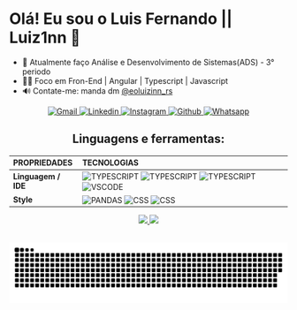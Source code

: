 <h1>Olá! Eu sou o Luis Fernando || Luiz1nn 🤪</h1>

- 🏫 Atualmente faço Análise e Desenvolvimento de Sistemas(ADS) - 3° periodo
- 👨‍🎓 Foco em Fron-End | Angular | Typescript | Javascript
- 🔊  Contate-me: manda dm [@eoluizinn_rs](https://www.instagram.com/eoluizinn_rs/")

<div align="center">
        <a href="luisfernandobr2003@gmail.com" target="_blank">
            <img alt="Gmail"src="https://img.shields.io/badge/Gmail-D14836?style=for-the-badge&logo=gmail&logoColor=white">            
        </a>
        <a href="https://www.linkedin.com/in/luis-fernando-s-088b7011b/" target="_blank">
            <img alt="Linkedin" src="https://img.shields.io/badge/LinkedIn-0077B5?style=for-the-badge&logo=linkedin&logoColor=white">
        </a>
        <a href="https://www.instagram.com/eoluizinn_rs/?utm_medium=copy_link" target="_blank">
            <img alt="Instagram" src="https://img.shields.io/badge/Instagram-E4405F?style=for-the-badge&logo=instagram&logoColor=white">
        </a>
        <a href="https://github.com/Luiz1nn" target="_blank">
            <img alt="Github" src="https://img.shields.io/badge/GitHub-100000?style=for-the-badge&logo=github&logoColor=white">
        </a>
        <a href="https://api.whatsapp.com/send?phone=63992620112" target="_blank">
            <img alt="Whatsapp" src="https://img.shields.io/badge/whatsapp-04B404?style=for-the-badge&logo=whatsapp&logoColor=white">
        </a>
</div>


<h2 align="center">Linguagens e ferramentas:</h2>
<div style="display: inline_block;" align="center">

|  **PROPRIEDADES** | **TECNOLOGIAS** |
| :---------        |     :---------  |
|**Linguagem / IDE** | <img align="center" alt="TYPESCRIPT" height="30" src="https://img.shields.io/badge/TypeScript-3178C6?logo=TypeScript&logoColor=FFF&style=flat-square"> <img align="center" alt="TYPESCRIPT" height="30" src="https://shields.io/badge/JavaScript-F7DF1E?logo=JavaScript&logoColor=000&style=flat-square"> <img align="center" alt="TYPESCRIPT" height="30" src="https://img.shields.io/badge/Angular-DD0031?style=for-the-badge&logo=angular&logoColor=white"> <img align="center" alt="VSCODE" height="30" src="https://img.shields.io/badge/VSCode-blue?&style=for-the-badge&logo=visual-studio&logoColor=white"> |
 | **Style** |  <img align="center" alt="PANDAS" height="30" src="https://img.shields.io/badge/bootstrap-cc0066?&style=for-the-badge&logo=bootstrap&logoColor=white"> <img align="center" alt="CSS" height="30" src="https://img.shields.io/badge/css-007ACC?style=for-the-badge&logo=css3&logoColor=white">  <img align="center" alt="CSS" height="30" src="https://img.shields.io/badge/Sass-CC6699?style=for-the-badge&logo=sass&logoColor=white"> |

</div>
<div align="center">
  <a href="https://github.com/Luiz1nn">
  <img height="180em" src="https://github-readme-stats.vercel.app/api?username=Luiz1nn&show_icons=true&theme=dark&include_all_commits=true&count_private=true"/>
  <img height="180em" src="https://github-readme-stats.vercel.app/api/top-langs/?username=Luiz1nn&&layout=compact&hide=shell&theme=dark"/>
</div>
 <br/>
 
<div  align="center">
 
  ![Snake animation](https://github.com/Luiz1nn/Luiz1nn/blob/output/github-contribution-grid-snake.svg)
 
</div>
